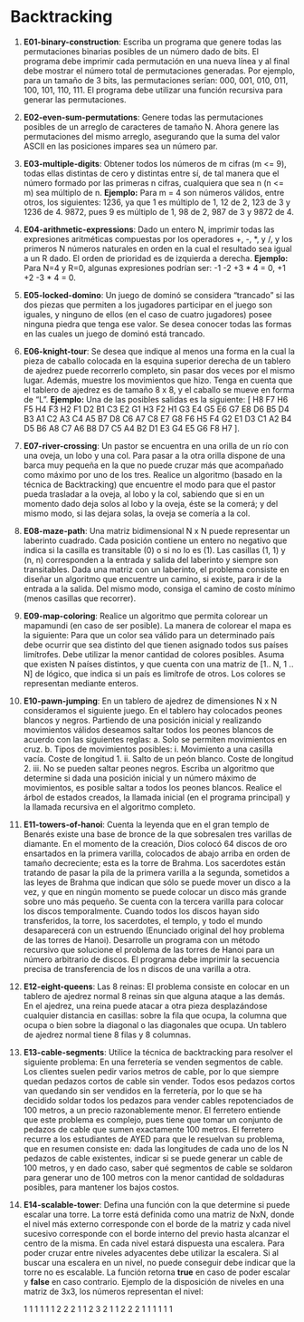 # Backtracking

1) **E01-binary-construction**: Escriba un programa que genere todas las permutaciones binarias posibles de un número dado de bits. El programa debe imprimir cada permutación en una nueva línea y al final debe mostrar el número total de permutaciones generadas. Por ejemplo, para un tamaño de 3 bits, las permutaciones serían: 000, 001, 010, 011, 100, 101, 110, 111. El programa debe utilizar una función recursiva para generar las permutaciones.

2) **E02-even-sum-permutations**: Genere todas las permutaciones posibles de un arreglo de caracteres de tamaño N. Ahora genere las permutaciones del mismo arreglo, asegurando que la suma del valor ASCII en las posiciones impares sea un número par.

3) **E03-multiple-digits**: Obtener todos los números de m cifras (m <= 9), todas ellas distintas de cero y distintas entre sí, de tal manera que el número formado por las primeras n cifras, cualquiera que sea n (n <= m) sea múltiplo de n. **Ejemplo:** Para m = 4 son números válidos, entre otros, los siguientes: 1236, ya que 1 es múltiplo de 1, 12 de 2, 123 de 3 y 1236 de 4. 9872, pues 9 es múltiplo de 1, 98 de 2, 987 de 3 y 9872 de 4.

4) **E04-arithmetic-expressions**: Dado un entero N, imprimir todas las expresiones aritméticas compuestas por los operadores +, -, *, y /, y los primeros N números naturales en orden en la cual el resultado sea igual a un R dado. El orden de prioridad es de izquierda a derecha. **Ejemplo:** Para N=4 y R=0, algunas expresiones podrían ser: -1 -2 +3 * 4 = 0, +1 +2 -3 * 4 = 0.

5) **E05-locked-domino**: Un juego de dominó se considera “trancado” si las dos piezas que permiten a los jugadores participar en el juego son iguales, y ninguno de ellos (en el caso de cuatro jugadores) posee ninguna piedra que tenga ese valor. Se desea conocer todas las formas en las cuales un juego de dominó está trancado.

6) **E06-knight-tour**: Se desea que indique al menos una forma en la cual la pieza de caballo colocada en la esquina superior derecha de un tablero de ajedrez puede recorrerlo completo, sin pasar dos veces por el mismo lugar. Además, muestre los movimientos que hizo. Tenga en cuenta que el tablero de ajedrez es de tamaño 8 x 8, y el caballo se mueve en forma de “L”. **Ejemplo:** Una de las posibles salidas es la siguiente: [ H8 F7 H6 F5 H4 F3 H2 F1 D2 B1 C3 E2 G1 H3 F2 H1 G3 E4 G5 E6 G7 E8 D6 B5 D4 B3 A1 C2 A3 C4 A5 B7 D8 C6 A7 C8 E7 G8 F6 H5 F4 G2 E1 D3 C1 A2 B4 D5 B6 A8 C7 A6 B8 D7 C5 A4 B2 D1 E3 G4 E5 G6 F8 H7 ].

7) **E07-river-crossing**: Un pastor se encuentra en una orilla de un río con una oveja, un lobo y una col. Para pasar a la otra orilla dispone de una barca muy pequeña en la que no puede cruzar más que acompañado como máximo por uno de los tres. Realice un algoritmo (basado en la técnica de Backtracking) que encuentre el modo para que el pastor pueda trasladar a la oveja, al lobo y la col, sabiendo que si en un momento dado deja solos al lobo y la oveja, éste se la comerá; y del mismo modo, si las dejara solas, la oveja se comería a la col.

8) **E08-maze-path**: Una matriz bidimensional N x N puede representar un laberinto cuadrado. Cada posición contiene un entero no negativo que indica si la casilla es transitable (0) o si no lo es (1). Las casillas (1, 1) y (n, n) corresponden a la entrada y salida del laberinto y siempre son transitables. Dada una matriz con un laberinto, el problema consiste en diseñar un algoritmo que encuentre un camino, si existe, para ir de la entrada a la salida. Del mismo modo, consiga el camino de costo mínimo (menos casillas que recorrer).

9) **E09-map-coloring**: Realice un algoritmo que permita colorear un mapamundi (en caso de ser posible). La manera de colorear el mapa es la siguiente: Para que un color sea válido para un determinado país debe ocurrir que sea distinto del que tienen asignado todos sus países limítrofes. Debe utilizar la menor cantidad de colores posibles. Asuma que existen N países distintos, y que cuenta con una matriz de [1.. N, 1 .. N] de lógico, que indica si un país es limítrofe de otros. Los colores se representan mediante enteros.

10) **E10-pawn-jumping**: En un tablero de ajedrez de dimensiones N x N consideramos el siguiente juego. En el tablero hay colocados peones blancos y negros. Partiendo de una posición inicial y realizando movimientos válidos deseamos saltar todos los peones blancos de acuerdo con las siguientes reglas:
    a. Solo se permiten movimientos en cruz.
    b. Tipos de movimientos posibles:
        i. Movimiento a una casilla vacía. Coste de longitud 1.
        ii. Salto de un peón blanco. Coste de longitud 2.
        iii. No se pueden saltar peones negros.
    Escriba un algoritmo que determine si dada una posición inicial y un número máximo de movimientos, es posible saltar a todos los peones blancos. Realice el árbol de estados creados, la llamada inicial (en el programa principal) y la llamada recursiva en el algoritmo completo.

11) **E11-towers-of-hanoi**: Cuenta la leyenda que en el gran templo de Benarés existe una base de bronce de la que sobresalen tres varillas de diamante. En el momento de la creación, Dios colocó 64 discos de oro ensartados en la primera varilla, colocados de abajo arriba en orden de tamaño decreciente; esta es la torre de Brahma. Los sacerdotes están tratando de pasar la pila de la primera varilla a la segunda, sometidos a las leyes de Brahma que indican que sólo se puede mover un disco a la vez, y que en ningún momento se puede colocar un disco más grande sobre uno más pequeño. Se cuenta con la tercera varilla para colocar los discos temporalmente. Cuando todos los discos hayan sido transferidos, la torre, los sacerdotes, el templo, y todo el mundo desaparecerá con un estruendo (Enunciado original del hoy problema de las torres de Hanoi). Desarrolle un programa con un método recursivo que solucione el problema de las torres de Hanoi para un número arbitrario de discos. El programa debe imprimir la secuencia precisa de transferencia de los n discos de una varilla a otra.

12) **E12-eight-queens**: Las 8 reinas: El problema consiste en colocar en un tablero de ajedrez normal 8 reinas sin que alguna ataque a las demás. En el ajedrez, una reina puede atacar a otra pieza desplazándose cualquier distancia en casillas: sobre la fila que ocupa, la columna que ocupa o bien sobre la diagonal o las diagonales que ocupa. Un tablero de ajedrez normal tiene 8 filas y 8 columnas.

13) **E13-cable-segments**: Utilice la técnica de backtracking para resolver el siguiente problema: En una ferretería se venden segmentos de cable. Los clientes suelen pedir varios metros de cable, por lo que siempre quedan pedazos cortos de cable sin vender. Todos esos pedazos cortos van quedando sin ser vendidos en la ferretería, por lo que se ha decidido soldar todos los pedazos para vender cables repotenciados de 100 metros, a un precio razonablemente menor. El ferretero entiende que este problema es complejo, pues tiene que tomar un conjunto de pedazos de cable que sumen exactamente 100 metros. El ferretero recurre a los estudiantes de AYED para que le resuelvan su problema, que en resumen consiste en: dada las longitudes de cada uno de los N pedazos de cable existentes, indicar si se puede generar un cable de 100 metros, y en dado caso, saber qué segmentos de cable se soldaron para generar uno de 100 metros con la menor cantidad de soldaduras posibles, para mantener los bajos costos.

14) **E14-scalable-tower**: Defina una función con la que determine si puede escalar una torre. La torre está definida como una matriz de NxN, donde el nivel más externo corresponde con el borde de la matriz y cada nivel sucesivo corresponde con el borde interno del previo hasta alcanzar el centro de la misma. En cada nivel estará dispuesta una escalera. Para poder cruzar entre niveles adyacentes debe utilizar la escalera. Si al buscar una escalera en un nivel, no puede conseguir debe indicar que la torre no es escalable. La función retorna **true** en caso de poder escalar y **false** en caso contrario. Ejemplo de la disposición de niveles en una matriz de 3x3, los números representan el nivel:

	1 1 1 1 1
	1 2 2 2 1
	1 2 3 2 1
	1 2 2 2 1
	1 1 1 1 1

